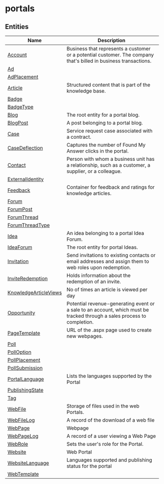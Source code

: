 # portals


## Entities

|Name|Description|
|---|---|
|[Account](https://docs.microsoft.com/en-us/common-data-model/schema/core/applicationcommon/foundationcommon/crmcommon/solutions/portals/Account)|Business that represents a customer or a potential customer. The company that's billed in business transactions.  |
|[Ad](https://docs.microsoft.com/en-us/common-data-model/schema/core/applicationcommon/foundationcommon/crmcommon/solutions/portals/Ad)|  |
|[AdPlacement](https://docs.microsoft.com/en-us/common-data-model/schema/core/applicationcommon/foundationcommon/crmcommon/solutions/portals/AdPlacement)|  |
|[Article](https://docs.microsoft.com/en-us/common-data-model/schema/core/applicationcommon/foundationcommon/crmcommon/solutions/portals/Article)|Structured content that is part of the knowledge base.  |
|[Badge](https://docs.microsoft.com/en-us/common-data-model/schema/core/applicationcommon/foundationcommon/crmcommon/solutions/portals/Badge)|  |
|[BadgeType](https://docs.microsoft.com/en-us/common-data-model/schema/core/applicationcommon/foundationcommon/crmcommon/solutions/portals/BadgeType)|  |
|[Blog](https://docs.microsoft.com/en-us/common-data-model/schema/core/applicationcommon/foundationcommon/crmcommon/solutions/portals/Blog)|The root entity for a portal blog.  |
|[BlogPost](https://docs.microsoft.com/en-us/common-data-model/schema/core/applicationcommon/foundationcommon/crmcommon/solutions/portals/BlogPost)|A post belonging to a portal blog.  |
|[Case](https://docs.microsoft.com/en-us/common-data-model/schema/core/applicationcommon/foundationcommon/crmcommon/solutions/portals/Case)|Service request case associated with a contract.  |
|[CaseDeflection](https://docs.microsoft.com/en-us/common-data-model/schema/core/applicationcommon/foundationcommon/crmcommon/solutions/portals/CaseDeflection)|Captures the number of Found My Answer clicks in the portal.  |
|[Contact](https://docs.microsoft.com/en-us/common-data-model/schema/core/applicationcommon/foundationcommon/crmcommon/solutions/portals/Contact)|Person with whom a business unit has a relationship, such as a customer, a supplier, or a colleague.  |
|[ExternalIdentity](https://docs.microsoft.com/en-us/common-data-model/schema/core/applicationcommon/foundationcommon/crmcommon/solutions/portals/ExternalIdentity)|  |
|[Feedback](https://docs.microsoft.com/en-us/common-data-model/schema/core/applicationcommon/foundationcommon/crmcommon/solutions/portals/Feedback)|Container for feedback and ratings for knowledge articles.  |
|[Forum](https://docs.microsoft.com/en-us/common-data-model/schema/core/applicationcommon/foundationcommon/crmcommon/solutions/portals/Forum)|  |
|[ForumPost](https://docs.microsoft.com/en-us/common-data-model/schema/core/applicationcommon/foundationcommon/crmcommon/solutions/portals/ForumPost)|  |
|[ForumThread](https://docs.microsoft.com/en-us/common-data-model/schema/core/applicationcommon/foundationcommon/crmcommon/solutions/portals/ForumThread)|  |
|[ForumThreadType](https://docs.microsoft.com/en-us/common-data-model/schema/core/applicationcommon/foundationcommon/crmcommon/solutions/portals/ForumThreadType)|  |
|[Idea](https://docs.microsoft.com/en-us/common-data-model/schema/core/applicationcommon/foundationcommon/crmcommon/solutions/portals/Idea)|An idea belonging to a portal Idea Forum.  |
|[IdeaForum](https://docs.microsoft.com/en-us/common-data-model/schema/core/applicationcommon/foundationcommon/crmcommon/solutions/portals/IdeaForum)|The root entity for portal Ideas.  |
|[Invitation](https://docs.microsoft.com/en-us/common-data-model/schema/core/applicationcommon/foundationcommon/crmcommon/solutions/portals/Invitation)|Send invitations to existing contacts or email addresses and assign them to web roles upon redemption.  |
|[InviteRedemption](https://docs.microsoft.com/en-us/common-data-model/schema/core/applicationcommon/foundationcommon/crmcommon/solutions/portals/InviteRedemption)|Holds information about the redemption of an invite.  |
|[KnowledgeArticleViews](https://docs.microsoft.com/en-us/common-data-model/schema/core/applicationcommon/foundationcommon/crmcommon/solutions/portals/KnowledgeArticleViews)|No of times an article is viewed per day  |
|[Opportunity](https://docs.microsoft.com/en-us/common-data-model/schema/core/applicationcommon/foundationcommon/crmcommon/solutions/portals/Opportunity)|Potential revenue-generating event or a sale to an account, which must be tracked through a sales process to completion.  |
|[PageTemplate](https://docs.microsoft.com/en-us/common-data-model/schema/core/applicationcommon/foundationcommon/crmcommon/solutions/portals/PageTemplate)|URL of the .aspx page used to create new webpages.  |
|[Poll](https://docs.microsoft.com/en-us/common-data-model/schema/core/applicationcommon/foundationcommon/crmcommon/solutions/portals/Poll)|  |
|[PollOption](https://docs.microsoft.com/en-us/common-data-model/schema/core/applicationcommon/foundationcommon/crmcommon/solutions/portals/PollOption)|  |
|[PollPlacement](https://docs.microsoft.com/en-us/common-data-model/schema/core/applicationcommon/foundationcommon/crmcommon/solutions/portals/PollPlacement)|  |
|[PollSubmission](https://docs.microsoft.com/en-us/common-data-model/schema/core/applicationcommon/foundationcommon/crmcommon/solutions/portals/PollSubmission)|  |
|[PortalLanguage](https://docs.microsoft.com/en-us/common-data-model/schema/core/applicationcommon/foundationcommon/crmcommon/solutions/portals/PortalLanguage)|Lists the languages supported by the Portal  |
|[PublishingState](https://docs.microsoft.com/en-us/common-data-model/schema/core/applicationcommon/foundationcommon/crmcommon/solutions/portals/PublishingState)|  |
|[Tag](https://docs.microsoft.com/en-us/common-data-model/schema/core/applicationcommon/foundationcommon/crmcommon/solutions/portals/Tag)|  |
|[WebFile](https://docs.microsoft.com/en-us/common-data-model/schema/core/applicationcommon/foundationcommon/crmcommon/solutions/portals/WebFile)|Storage of files used in the web Portals.  |
|[WebFileLog](https://docs.microsoft.com/en-us/common-data-model/schema/core/applicationcommon/foundationcommon/crmcommon/solutions/portals/WebFileLog)|A record of the download of a web file  |
|[WebPage](https://docs.microsoft.com/en-us/common-data-model/schema/core/applicationcommon/foundationcommon/crmcommon/solutions/portals/WebPage)|Webpage  |
|[WebPageLog](https://docs.microsoft.com/en-us/common-data-model/schema/core/applicationcommon/foundationcommon/crmcommon/solutions/portals/WebPageLog)|A record of a user viewing a Web Page  |
|[WebRole](https://docs.microsoft.com/en-us/common-data-model/schema/core/applicationcommon/foundationcommon/crmcommon/solutions/portals/WebRole)|Sets the user's role for the Portal.  |
|[Website](https://docs.microsoft.com/en-us/common-data-model/schema/core/applicationcommon/foundationcommon/crmcommon/solutions/portals/Website)|Web Portal  |
|[WebsiteLanguage](https://docs.microsoft.com/en-us/common-data-model/schema/core/applicationcommon/foundationcommon/crmcommon/solutions/portals/WebsiteLanguage)|Languages supported and publishing status for the portal  |
|[WebTemplate](https://docs.microsoft.com/en-us/common-data-model/schema/core/applicationcommon/foundationcommon/crmcommon/solutions/portals/WebTemplate)|  |
